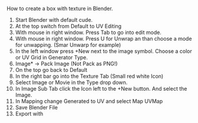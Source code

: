 How to create a box with texture in Blender.

1. Start Blender with default cude.
2. At the top switch from Default to UV Editing
3. With mouse in right window. Press Tab to go into edit mode.
4. With mouse in right window. Press U for Unwrap an than choose a mode for unwapping. (Smar Unwarp for example)
5. In the left window press +New next to the image symbol. Choose a color or UV Grid in Generator Type.
6.  Image* -> Pack Image (Not Pack as PNG!)
7. On the top go back to Default
8. In the right bar go into the Texture Tab (Small red  white Icon)
9. Select Image or Movie in the Type drop down.
10. In Image Sub Tab click the Icon left to the +New button. And select the Image.
11. In Mapping change Generated to UV and select Map UVMap
12. Save Blender File
13. Export with